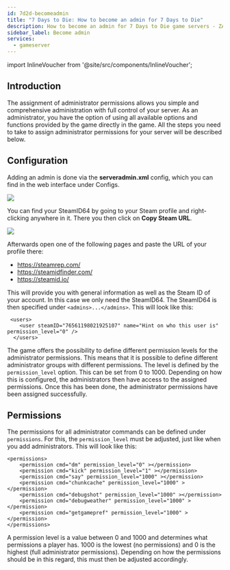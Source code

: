 ```yaml
---
id: 7d2d-becomeadmin
title: "7 Days to Die: How to become an admin for 7 Days to Die"
description: How to become an admin for 7 Days to Die game servers - ZAP-Hosting.com documentation 
sidebar_label: Become admin
services:
  - gameserver
---
```


import InlineVoucher from '@site/src/components/InlineVoucher';

## Introduction
The assignment of administrator permissions allows you simple and comprehensive administration with full control of your server. As an administrator, you have the option of using all available options and functions provided by the game directly in the game. All the steps you need to take to assign administrator permissions for your server will be described below. 
<InlineVoucher />

## Configuration
Adding an admin is done via the **serveradmin.xml** config, which you can find in the web interface under Configs.

![](https://screensaver01.zap-hosting.com/index.php/s/wXpLL2qyZE2zCYa/preview)

You can find your SteamID64 by going to your Steam profile and right-clicking anywhere in it. There you then click on **Copy Steam URL**. 

![](https://screensaver01.zap-hosting.com/index.php/s/Q9WJ8GwbHCmTRPx/preview)



Afterwards open one of the following pages and paste the URL of your profile there: 

- https://steamrep.com/
- https://steamidfinder.com/
- https://steamid.io/

This will provide you with general information as well as the Steam ID of your account. In this case we only need the SteamID64. The SteamID64 is then specified under ``<admins>...</admins>``. This will look like this:

```
 <users>
    <user steamID="76561198021925107" name="Hint on who this user is" permission_level="0" />
  </users>
```

The game offers the possibility to define different permission levels for the administrator permissions. This means that it is possible to define different administrator groups with different permissions. The level is defined by the ``permission_level`` option. This can be set from 0 to 1000. Depending on how this is configured, the administrators then have access to the assigned permissions. Once this has been done, the administrator permissions have been assigned successfully. 



## Permissions

The permissions for all administrator commands can be defined under ``permissions``. For this, the ``permission_level`` must be adjusted, just like when you add administrators. This will look like this:

```
<permissions>
	<permission cmd="dm" permission_level="0" ></permission>
	<permission cmd="kick" permission_level="1" ></permission>
	<permission cmd="say" permission_level="1000" ></permission>
    <permission cmd="chunkcache" permission_level="1000" ></permission>
    <permission cmd="debugshot" permission_level="1000" ></permission>
    <permission cmd="debugweather" permission_level="1000" ></permission>
    <permission cmd="getgamepref" permission_level="1000" ></permission>
</permissions>
```

A permission level is a value between 0 and 1000 and determines what permissions a player has. 1000 is the lowest (no permissions) and 0 is the highest (full administrator permissions). Depending on how the permissions should be in this regard, this must then be adjusted accordingly. 
